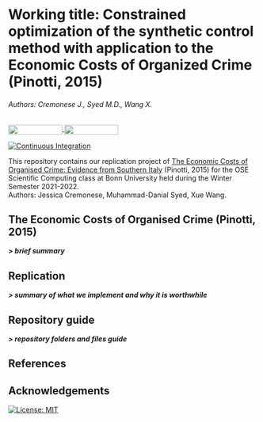 # Working title: Constrained optimization of the synthetic control method with application to the Economic Costs of Organized Crime (Pinotti, 2015)
###### Authors: Cremonese J., Syed M.D., Wang X.

<a href="https://nbviewer.org/github/OpenSourceEconomics/ose-scientific-computing-course-jdx-mafia-1/blob/master/Replication%20notebook.ipynb"
   target="_parent">
   <img align="center" 
  src="https://raw.githubusercontent.com/jupyter/design/master/logos/Badges/nbviewer_badge.png" 
      width="109" height="20"> 
</a> 
<a href="https://mybinder.org/v2/gh/disj3ssica/OSE-project/main?labpath=Replication%20notebook.ipynb"
    target="_parent">
    <img align="center"
       src="https://mybinder.org/badge_logo.svg"
       width="109" height="20">
</a>

[![Continuous Integration](https://github.com/OpenSourceEconomics/ose-scientific-computing-course-jdx-mafia-1/actions/workflows/ci.yml/badge.svg)](https://github.com/OpenSourceEconomics/ose-scientific-computing-course-jdx-mafia-1/actions/workflows/ci.yml)

This repository contains our replication project of [The Economic Costs of Organised Crime: Evidence from Southern Italy](https://onlinelibrary.wiley.com/doi/abs/10.1111/ecoj.12235) (Pinotti, 2015) for the OSE Scientific Computing class at Bonn University held during the Winter Semester 2021-2022. <br>
Authors: Jessica Cremonese, Muhammad-Danial Syed, Xue Wang.

## The Economic Costs of Organised Crime (Pinotti, 2015)
***> brief summary***

## Replication
***> summary of what we implement and why it is worthwhile***

## Repository guide
***> repository folders and files guide***

## References

## Acknowledgements

[![License: MIT](https://img.shields.io/badge/License-MIT-blue.svg)](https://github.com/OpenSourceEconomics/ose-scientific-computing-course-jdx-mafia-1/blob/37c9f20c82fa9f328bce4efe5a858feca1d18bbe/LICENSE) 
</a> 
